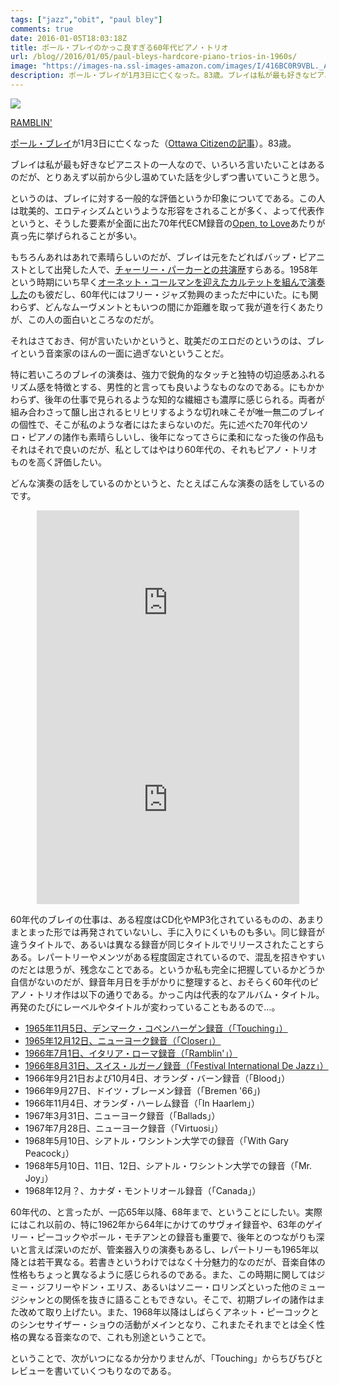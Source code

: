 ```yaml
---
tags: ["jazz","obit", "paul bley"]
comments: true
date: 2016-01-05T18:03:18Z
title: ポール・ブレイのかっこ良すぎる60年代ピアノ・トリオ
url: /blog//2016/01/05/paul-bleys-hardcore-piano-trios-in-1960s/
image: "https://images-na.ssl-images-amazon.com/images/I/416BC0R9VBL._AC_.jpg"
description: ポール・ブレイが1月3日に亡くなった。83歳。ブレイは私が最も好きなピアニストの一人なので、いろいろ言いたいことはあるのだが、とりあえず以前から少し温めていた話を少しずつ書いていこうと思う。
---
```

<p><a href="https://www.amazon.co.jp/RAMBLIN-PAUL-BLEY/dp/B000000G3U?__mk_ja_JP=%E3%82%AB%E3%82%BF%E3%82%AB%E3%83%8A&dchild=1&keywords=Paul+Bley+Ramblin%27&qid=1622985624&sr=8-1&linkCode=li2&tag=myhumangetsme-22&linkId=1f863d5f5734271e3725932f5762ba49&language=ja_JP&ref_=as_li_ss_il" target="_blank" rel="nofollow"><img border="0" src="//ws-fe.amazon-adsystem.com/widgets/q?_encoding=UTF8&ASIN=B000000G3U&Format= _SL500_&ID=AsinImage&MarketPlace=JP&ServiceVersion=20070822&WS=1&tag=myhumangetsme-22&language=ja_JP" ></a><img src="https://ir-jp.amazon-adsystem.com/e/ir?t=myhumangetsme-22&language=ja_JP&l=li2&o=9&a=B000000G3U" width="1" height="1" border="0" alt="" style="border:none !important; margin:0px !important;" /></p> <p><a href="https://www.amazon.co.jp/RAMBLIN-PAUL-BLEY/dp/B000000G3U?__mk_ja_JP=%E3%82%AB%E3%82%BF%E3%82%AB%E3%83%8A&dchild=1&keywords=Paul+Bley+Ramblin%27&qid=1622985624&sr=8-1&linkCode=li2&tag=myhumangetsme-22&linkId=1f863d5f5734271e3725932f5762ba49&language=ja_JP&ref_=as_li_ss_il" target="_blank" rel="nofollow">RAMBLIN'</a></p>

<a href="https://ja.wikipedia.org/wiki/%E3%83%9D%E3%83%BC%E3%83%AB%E3%83%BB%E3%83%96%E3%83%AC%E3%82%A4">ポール・ブレイ</a>が1月3日に亡くなった（<a href="http://ottawacitizen.com/entertainment/music/jazzblog/r-i-p-paul-bley">Ottawa Citizenの記事</a>）。83歳。

ブレイは私が最も好きなピアニストの一人なので、いろいろ言いたいことはあるのだが、とりあえず以前から少し温めていた話を少しずつ書いていこうと思う。

というのは、ブレイに対する一般的な評価というか印象についてである。この人は耽美的、エロティシズムというような形容をされることが多く、よって代表作というと、そうした要素が全面に出た70年代ECM録音の<a href="http://www.amazon.co.jp/exec/obidos/ASIN/B001BOX2WC/myhumangetsme-22/ref=nosim/" name="amazletlink" target="_blank">Open, to Love</a>あたりが真っ先に挙げられることが多い。

もちろんあれはあれで素晴らしいのだが、ブレイは元をたどればバップ・ピアニストとして出発した人で、<a href="http://www.amazon.co.jp/exec/obidos/ASIN/B00000AFBR/myhumangetsme-22/ref=nosim/" name="amazletlink" target="_blank">チャーリー・パーカーとの共演歴</a>すらある。1958年という時期にいち早く<a href="http://www.amazon.co.jp/exec/obidos/ASIN/B00O6IIGY4/myhumangetsme-22/ref=nosim/" name="amazletlink" target="_blank">オーネット・コールマンを迎えたカルテットを組んで演奏した</a>のも彼だし、60年代にはフリー・ジャズ勃興のまっただ中にいた。にも関わらず、どんなムーヴメントともいつの間にか距離を取って我が道を行くあたりが、この人の面白いところなのだが。

それはさておき、何が言いたいかというと、耽美だのエロだのというのは、ブレイという音楽家のほんの一面に過ぎないということだ。

特に若いころのブレイの演奏は、強力で鋭角的なタッチと独特の切迫感あふれるリズム感を特徴とする、男性的と言っても良いようなものなのである。にもかかわらず、後年の仕事で見られるような知的な繊細さも濃厚に感じられる。両者が組み合わさって醸し出されるヒリヒリするような切れ味こそが唯一無二のブレイの個性で、そこが私のような者にはたまらないのだ。先に述べた70年代のソロ・ピアノの諸作も素晴らしいし、後年になってさらに柔和になった後の作品もそれはそれで良いのだが、私としてはやはり60年代の、それもピアノ・トリオものを高く評価したい。

どんな演奏の話をしているのかというと、たとえばこんな演奏の話をしているのです。

<div style="text-align: center;">
<iframe width="420" height="315" src="https://www.youtube.com/embed/YX9UHcQ3mzI" frameborder="0" allowfullscreen></iframe>

<iframe width="420" height="315" src="https://www.youtube.com/embed/2LRjNR777jY" frameborder="0" allowfullscreen></iframe>
</div>

60年代のブレイの仕事は、ある程度はCD化やMP3化されているものの、あまりまとまった形では再発されていないし、手に入りにくいものも多い。同じ録音が違うタイトルで、あるいは異なる録音が同じタイトルでリリースされたことすらある。レパートリーやメンツがある程度固定されているので、混乱を招きやすいのだとは思うが、残念なことである。というか私も完全に把握しているかどうか自信がないのだが、録音年月日を手がかりに整理すると、おそらく60年代のピアノ・トリオ作は以下の通りである。かっこ内は代表的なアルバム・タイトル。再発のたびにレーベルやタイトルが変わっていることもあるので…。

* [1965年11月5日、デンマーク・コペンハーゲン録音（「Touching」）](https://ja.mhatta.org/blog/2017/01/09/touching-by-paul-bley/)
* [1965年12月12日、ニューヨーク録音（「Closer」）](https://ja.mhatta.org/blog/2017/01/15/closer-by-paul-bley/)
* [1966年7月1日、イタリア・ローマ録音（「Ramblin'」）](https://ja.mhatta.org/blog/2017/08/28/ramblin-by-paul-bley/)
* [1966年8月31日、スイス・ルガーノ録音（「Festival International De Jazz」）](https://ja.mhatta.org/blog/2021/06/07/2021-06-07-festival-international-de-jazz-lugano-31-august-1966-by-paul-bley/)
* 1966年9月21日および10月4日、オランダ・バーン録音（「Blood」）
* 1966年9月27日、ドイツ・ブレーメン録音（「Bremen '66」)
* 1966年11月4日、オランダ・ハーレム録音（「In Haarlem」）
* 1967年3月31日、ニューヨーク録音（「Ballads」）
* 1967年7月28日、ニューヨーク録音（「Virtuosi」）
* 1968年5月10日、シアトル・ワシントン大学での録音（「With Gary Peacock」）
* 1968年5月10日、11日、12日、シアトル・ワシントン大学での録音（「Mr. Joy」）
* 1968年12月？、カナダ・モントリオール録音（「Canada」）

60年代の、と言ったが、一応65年以降、68年まで、ということにしたい。実際にはこれ以前の、特に1962年から64年にかけてのサヴォイ録音や、63年のゲイリー・ピーコックやポール・モチアンとの録音も重要で、後年とのつながりも深いと言えば深いのだが、管楽器入りの演奏もあるし、レパートリーも1965年以降とは若干異なる。若書きというわけではなく十分魅力的なのだが、音楽自体の性格もちょっと異なるように感じられるのである。また、この時期に関してはジミー・ジフリーやドン・エリス、あるいはソニー・ロリンズといった他のミュージシャンとの関係を抜きに語ることもできない。そこで、初期ブレイの諸作はまた改めて取り上げたい。また、1968年以降はしばらくアネット・ピーコックとのシンセサイザー・ショウの活動がメインとなり、これまたそれまでとは全く性格の異なる音楽なので、これも別途ということで。

ということで、次がいつになるか分かりませんが、「Touching」からちびちびとレビューを書いていくつもりなのである。
